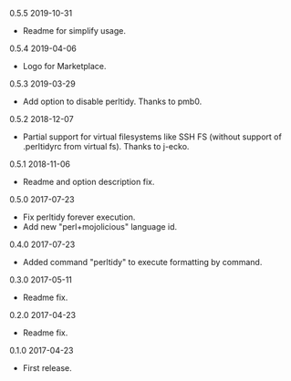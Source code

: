 0.5.5 2019-10-31
  - Readme for simplify usage.

0.5.4 2019-04-06
  - Logo for Marketplace.

0.5.3 2019-03-29
  - Add option to disable perltidy. Thanks to pmb0.

0.5.2 2018-12-07
  - Partial support for virtual filesystems like SSH FS (without support of .perltidyrc from virtual fs). Thanks to j-ecko.

0.5.1 2018-11-06
  - Readme and option description fix.

0.5.0 2017-07-23
  - Fix perltidy forever execution.
  - Add new "perl+mojolicious" language id.

0.4.0 2017-07-23
  - Added command "perltidy" to execute formatting by command.

0.3.0 2017-05-11
  - Readme fix.

0.2.0 2017-04-23
  - Readme fix.

0.1.0 2017-04-23
  - First release.
